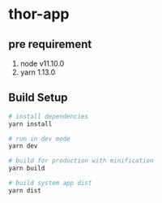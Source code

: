 # thor-app

## pre requirement

1. node v11.10.0
2. yarn 1.13.0

## Build Setup

``` bash
# install dependencies
yarn install

# run in dev mode
yarn dev

# build for production with minification
yarn build

# build system app dist
yarn dist
```
